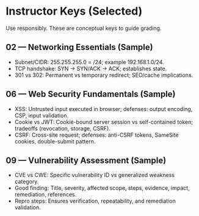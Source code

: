 # Instructor Keys (Selected)

Use responsibly. These are conceptual keys to guide grading.

## 02 — Networking Essentials (Sample)
- Subnet/CIDR: 255.255.255.0 = /24; example 192.168.1.0/24.
- TCP handshake: SYN → SYN/ACK → ACK; establishes state.
- 301 vs 302: Permanent vs temporary redirect; SEO/cache implications.

## 06 — Web Security Fundamentals (Sample)
- XSS: Untrusted input executed in browser; defenses: output encoding, CSP, input validation.
- Cookie vs JWT: Cookie-bound server session vs self-contained token; tradeoffs (revocation, storage, CSRF).
- CSRF: Cross-site request; defenses: anti-CSRF tokens, SameSite cookies, double-submit pattern.

## 09 — Vulnerability Assessment (Sample)
- CVE vs CWE: Specific vulnerability ID vs generalized weakness category.
- Good finding: Title, severity, affected scope, steps, evidence, impact, remediation, references.
- Repro steps: Ensures verification, repeatability, and remediation validation.